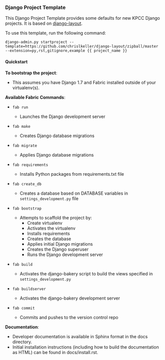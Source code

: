 ### Django Project Template

This Django Project Template provides some defaults for new KPCC Django projects. It is based on [django-layout](https://github.com/lincolnloop/django-layout).

To use this template, run the following command:

    django-admin.py startproject --template=https://github.com/chrislkeller/django-layout/zipball/master --extension=py,rst,gitignore,example {{ project_name }}

#### Quickstart

**To bootstrap the project**:

* This assumes you have Django 1.7 and Fabric installed outside of your virtualenv(s).

**Available Fabric Commands**:

* ```fab run```
    * Launches the Django development server

* ```fab make```
    * Creates Django database migrations

* ```fab migrate```
    * Applies Django database migrations

* ```fab requirements```
    * Installs Python packages from requirements.txt file

* ```fab create_db```
    * Creates a database based on DATABASE variables in ```settings_development.py``` file

* ```fab bootstrap```
    * Attempts to scaffold the project by:
        * Create virtualenv
        * Activates the virtualenv
        * Installs requirements
        * Creates the database
        * Applies initial Django migrations
        * Creates the Django superuser
        * Runs the Django development server

* ```fab build```
    * Activates the django-bakery script to build the views specified in ```settings_development.py```

* ```fab buildserver```
    * Activates the django-bakery development server

* ```fab commit```
    * Commits and pushes to the version control repo

**Documentation**:

* Developer documentation is available in Sphinx format in the docs directory.
* Initial installation instructions (including how to build the documentation as
HTML) can be found in docs/install.rst.
